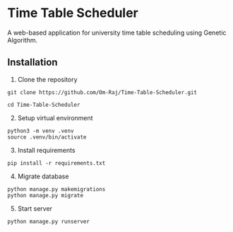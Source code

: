 # Time Table Scheduler
A web-based application for university time table scheduling using Genetic Algorithm.

## Installation
1. Clone the repository
```
git clone https://github.com/Om-Raj/Time-Table-Scheduler.git

cd Time-Table-Scheduler
```
2. Setup virtual environment
```
python3 -m venv .venv
source .venv/bin/activate
```
3. Install requirements
```
pip install -r requirements.txt
```
4. Migrate database
```
python manage.py makemigrations
python manage.py migrate
```
5. Start server
```
python manage.py runserver
```
